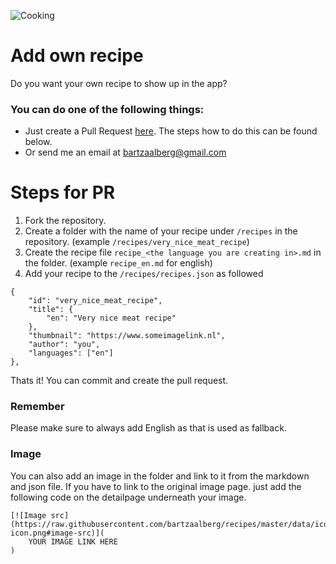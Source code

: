 ![Cooking](https://raw.githubusercontent.com/bartzaalberg/recipes/master/recipes/your_own_recipe/cooking.jpeg)

# Add own recipe

Do you want your own recipe to show up in the app?

### You can do one of the following things:

* Just create a Pull Request [here](https://github.com/bartzaalberg/recipes). The steps how to do this can be found below.
* Or send me an email at bartzaalberg@gmail.com

# Steps for PR

1. Fork the repository.
2. Create a folder with the name of your recipe under `/recipes` in the repository. (example `/recipes/very_nice_meat_recipe`)
3. Create the recipe file `recipe_<the language you are creating in>.md` in the folder. (example `recipe_en.md` for english)
4. Add your recipe to the `/recipes/recipes.json` as followed
```
{
    "id": "very_nice_meat_recipe",
    "title": {
        "en": "Very nice meat recipe"
    },
    "thumbnail": "https://www.someimagelink.nl",
    "author": "you",
    "languages": ["en"]
},
```

Thats it! You can commit and create the pull request.

### Remember

Please make sure to always add English as that is used as fallback.

### Image

You can also add an image in the folder and link to it from the markdown and json file. If you have to link to the original image page. just add the following code on the detailpage underneath your image.
```
[![Image src](https://raw.githubusercontent.com/bartzaalberg/recipes/master/data/icons/camera-icon.png#image-src)](
    YOUR IMAGE LINK HERE
)
```
